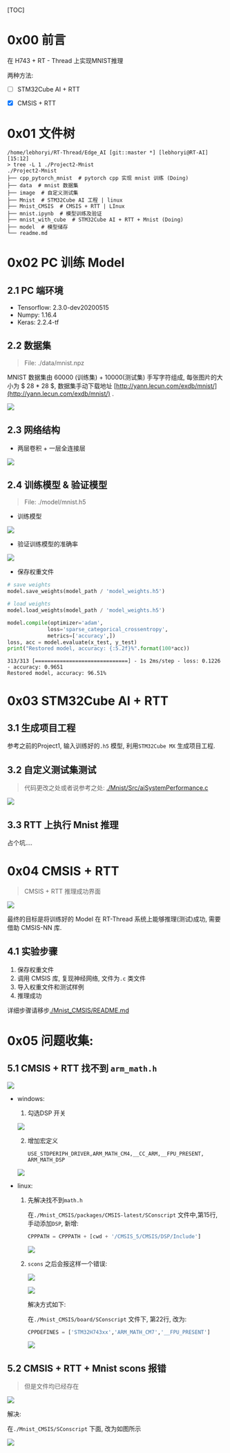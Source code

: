 [TOC]


# 0x00 前言

在 H743 + RT - Thread 上实现MNIST推理

两种方法:

- [ ] STM32Cube AI + RTT

- [x] CMSIS + RTT

# 0x01 文件树

```shell
/home/lebhoryi/RT-Thread/Edge_AI [git::master *] [lebhoryi@RT-AI] [15:12]
> tree -L 1 ./Project2-Mnist 
./Project2-Mnist
├── cpp_pytorch_mnist  # pytorch cpp 实现 mnist 训练 (Doing)
├── data  # mnist 数据集
├── image  # 自定义测试集
├── Mnist  # STM32Cube AI 工程 | linux
├── Mnist_CMSIS  # CMSIS + RTT | LInux
├── mnist.ipynb  # 模型训练及验证
├── mnist_with_cube  # STM32Cube AI + RTT + Mnist (Doing)
├── model  # 模型储存
└── readme.md
```

# 0x02 PC 训练 Model

## 2.1 PC 端环境

- Tensorflow: 2.3.0-dev20200515
- Numpy: 1.16.4
- Keras: 2.2.4-tf

## 2.2 数据集

> File: ./data/mnist.npz

MNIST 数据集由 60000 (训练集) + 10000(测试集) 手写字符组成, 每张图片的大小为 $ 28 * 28 $, 数据集手动下载地址 [http://yann.lecun.com/exdb/mnist/](http://yann.lecun.com/exdb/mnist/) .

![](https://gitee.com/lebhoryi/PicGoPictureBed/raw/master/img/20200719132029.png)

## 2.3 网络结构

- 两层卷积 + 一层全连接层

![](https://gitee.com/lebhoryi/PicGoPictureBed/raw/master/img/20200719132529.png)

## 2.4 训练模型 & 验证模型

> File: ./model/mnist.h5

- 训练模型

![](https://gitee.com/lebhoryi/PicGoPictureBed/raw/master/img/20200719133308.png)

- 验证训练模型的准确率

![](https://gitee.com/lebhoryi/PicGoPictureBed/raw/master/img/20200719132812.png)

- 保存权重文件

```python
# save weights
model.save_weights(model_path / 'model_weights.h5')

# load weights
model.load_weights(model_path / 'model_weights.h5')

model.compile(optimizer='adam',
             loss='sparse_categorical_crossentropy',
             metrics=['accuracy',])
loss, acc = model.evaluate(x_test, y_test)
print("Restored model, accuracy: {:5.2f}%".format(100*acc))
```

```shell
313/313 [==============================] - 1s 2ms/step - loss: 0.1226 - accuracy: 0.9651
Restored model, accuracy: 96.51%
```

# 0x03 STM32Cube AI + RTT

## 3.1 生成项目工程

参考之前的Project1, 输入训练好的`.h5` 模型, 利用`STM32Cube MX` 生成项目工程.

## 3.2 自定义测试集测试

> 代码更改之处或者说参考之处: [./Mnist/Src/aiSystemPerformance.c](https://github.com/Lebhoryi/Edge_AI/blob/master/Project2-Mnist/Mnist/Src/aiSystemPerformance.c)

![](https://gitee.com/lebhoryi/PicGoPictureBed/raw/master/img/20200719151936.png)



## 3.3 RTT 上执行 Mnist 推理

占个坑....

# 0x04 CMSIS + RTT

> CMSIS + RTT 推理成功界面

![](https://gitee.com/lebhoryi/PicGoPictureBed/raw/master/img/20200719151207.png)

最终的目标是将训练好的 Model 在 RT-Thread 系统上能够推理(测试)成功, 需要借助 CMSIS-NN 库.

## 4.1 实验步骤

1. 保存权重文件
2. 调用 CMSIS 库, 复现神经网络, 文件为`.c` 类文件
3. 导入权重文件和测试样例
4. 推理成功

详细步骤请移步[./Mnist_CMSIS/README.md](https://github.com/Lebhoryi/Edge_AI/blob/master/Project2-Mnist/Mnist_CMSIS/README.md)

# 0x05 问题收集:

## 5.1 CMSIS + RTT 找不到 `arm_math.h`

![](https://gitee.com/lebhoryi/PicGoPictureBed/raw/master/img/20200716155857.png)

- windows: 

  1. 勾选DSP 开关

  ![](https://gitee.com/lebhoryi/PicGoPictureBed/raw/master/img/20200719180007.png)

  2. 增加宏定义 

     `USE_STDPERIPH_DRIVER,ARM_MATH_CM4,__CC_ARM,__FPU_PRESENT, ARM_MATH_DSP`

  ![](https://gitee.com/lebhoryi/PicGoPictureBed/raw/master/img/20200719153523.png)

- linux:

  1. 先解决找不到`math.h` 

     在`./Mnist_CMSIS/packages/CMSIS-latest/SConscript` 文件中,第15行, 手动添加`DSP`, 新增:

     ```python
     CPPPATH = CPPPATH + [cwd + '/CMSIS_5/CMSIS/DSP/Include']
     ```

     ![](https://gitee.com/lebhoryi/PicGoPictureBed/raw/master/img/20200720094726.png)

  2. `scons` 之后会报这样一个错误:

     ![](https://gitee.com/lebhoryi/PicGoPictureBed/raw/master/img/20200720092740.png)

     ![](https://gitee.com/lebhoryi/PicGoPictureBed/raw/master/img/20200720094050.png)

     解决方式如下: 

     在`./Mnist_CMSIS/board/SConscript` 文件下, 第22行, 改为:

     ```python
     CPPDEFINES = ['STM32H743xx','ARM_MATH_CM7','__FPU_PRESENT']
     ```

     ![](https://gitee.com/lebhoryi/PicGoPictureBed/raw/master/img/20200720095205.png)

## 5.2 CMSIS + RTT + Mnist scons 报错

> 但是文件均已经存在

![](https://gitee.com/lebhoryi/PicGoPictureBed/raw/master/img/20200719155954.png)

解决:

在`./Mnist_CMSIS/SConscript` 下面, 改为如图所示

![](https://gitee.com/lebhoryi/PicGoPictureBed/raw/master/img/20200720101650.png)